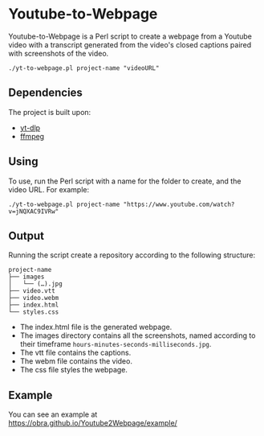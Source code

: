 # Youtube-to-Webpage

Youtube-to-Webpage is a Perl script to create a webpage from a Youtube video with a transcript generated from the video's closed captions paired with screenshots of the video.

```./yt-to-webpage.pl project-name "videoURL"```

## Dependencies

The project is built upon:

* [yt-dlp](https://github.com/yt-dlp/yt-dlp)
* [ffmpeg](https://ffmpeg.org/)

## Using

To use, run the Perl script with a name for the folder to create, and the video URL. For example:

```./yt-to-webpage.pl project-name "https://www.youtube.com/watch?v=jNQXAC9IVRw"```

## Output

Running the script create a repository according to the following structure:

```
project-name
├── images
│   └── (…).jpg
├── video.vtt
├── video.webm
├── index.html
└── styles.css
```

* The index.html file is the generated webpage.
* The images directory contains all the screenshots, named according to their timeframe ```hours-minutes-seconds-milliseconds.jpg```.
* The vtt file contains the captions.
* The webm file contains the video.
* The css file styles the webpage.

## Example

You can see an example at https://obra.github.io/Youtube2Webpage/example/
